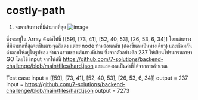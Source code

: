 # costly-path

1. จงหาเส้นทางที่มีค่ามากที่สุด
![image](https://github.com/user-attachments/assets/6052e812-df5c-49ac-b067-a34494658df1)

ซึ่งจะอยู่ใน Array ดังต่อไปนี้ [[59], [73, 41], [52, 40, 53], [26, 53, 6, 34]]
โดยเส้นทางที่มีค่ามากที่สุดจะเป็นตามจุดสีแดง
แต่ละ node ห้ามย้อนกลับ (ต้องขึ้นลงเป็นทางเดียว) และเชื่อมกัน
คำตอบให้อยู่ในรูปของ จำนวนรวมของเส้นทางที่ผ่าน ซึ่งจากตัวอย่างคือ 237
ให้เขียนโปรแกรมภาษา GO โดยใช้ input จากไฟล์นี้ https://github.com/7-solutions/backend-challenge/blob/main/files/hard.json และแสดงผลเป็นค่าที่ได้จากการคำนวณ

Test case
input = [[59], [73, 41], [52, 40, 53], [26, 53, 6, 34]] output = 237
input = https://github.com/7-solutions/backend-challenge/blob/main/files/hard.json output = 7273
